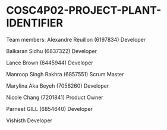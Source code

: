# COSC4P02-PROJECT-PLANT-IDENTIFIER
Team members:
Alexandre Reuillon (6197834)          Developer

Balkaran Sidhu (6837322)	            Developer

Lance Brown	(6445944)                 Developer

Manroop Singh Rakhra (6857551)	      Scrum Master

Marylina Aka Beyeh (7056260)	        Developer

Nicole Chang (7201841)	              Product Owner

Parneet GILL (6854640)	              Developer

Vishisth	                            Developer

